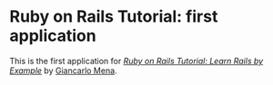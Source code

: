 # Ruby on Rails Tutorial: first application
This is the first application for
[*Ruby on Rails Tutorial: Learn Rails by Example*](http://railstutorial.org/)
by [Giancarlo Mena](http://example.com/).